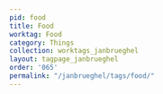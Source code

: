 ```yaml
---
pid: food
title: Food
worktag: Food
category: Things
collection: worktags_janbrueghel
layout: tagpage_janbrueghel
order: '065'
permalink: "/janbrueghel/tags/food/"
---
```


